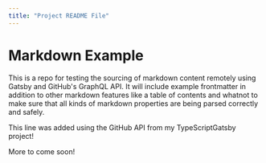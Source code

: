 ```yaml
---
title: "Project README File"
---
```


# Markdown Example

This is a repo for testing the sourcing of markdown content remotely using Gatsby and GitHub's GraphQL API.  It will include example frontmatter in addition to other markdown features like a table of contents and whatnot to make sure that all kinds of markdown properties are being parsed correctly and safely.

This line was added using the GitHub API from my TypeScriptGatsby project!

More to come soon!